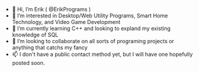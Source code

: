 - 👋 Hi, I’m Erik ( @ErikPrograms )
- 👀 I’m interested in Desktop/Web Utility Programs, Smart Home Technology, and Video Game Development
- 🌱 I’m currently learning C++ and looking to expland my existing knowledge of SQL
- 💞️ I’m looking to collaborate on all sorts of programing projects or anything that catchs my fancy
- 📫 I don't have a public contact method yet, but I will have one hopefully posted soon.

<!---
ErikPrograms/ErikPrograms is a ✨ special ✨ repository because its `README.md` (this file) appears on your GitHub profile.
You can click the Preview link to take a look at your changes.
--->
